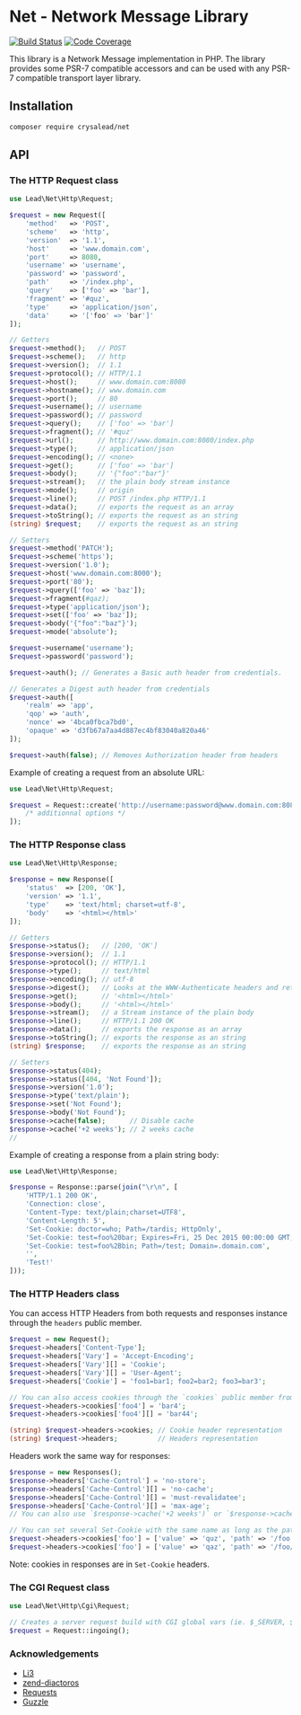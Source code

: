 # Net - Network Message Library

[![Build Status](https://travis-ci.com/crysalead/net.svg?branch=master)](https://travis-ci.com/crysalead/net)
[![Code Coverage](https://scrutinizer-ci.com/g/crysalead/net/badges/coverage.png?b=master)](https://scrutinizer-ci.com/g/crysalead/net/)

This library is a Network Message implementation in PHP. The library provides some PSR-7 compatible accessors and can be used with any PSR-7 compatible transport layer library.

## Installation

```bash
composer require crysalead/net
```

## API

### The HTTP Request class

```php
use Lead\Net\Http\Request;

$request = new Request([
    'method'   => 'POST',
    'scheme'   => 'http',
    'version'  => '1.1',
    'host'     => 'www.domain.com',
    'port'     => 8080,
    'username' => 'username',
    'password' => 'password',
    'path'     => '/index.php',
    'query'    => ['foo' => 'bar'],
    'fragment' => '#quz',
    'type'     => 'application/json',
    'data'     => '['foo' => 'bar']'
]);

// Getters
$request->method();   // POST
$request->scheme();   // http
$request->version();  // 1.1
$request->protocol(); // HTTP/1.1
$request->host();     // www.domain.com:8080
$request->hostname(); // www.domain.com
$request->port();     // 80
$request->username(); // username
$request->password(); // password
$request->query();    // ['foo' => 'bar']
$request->fragment(); // '#quz'
$request->url();      // http://www.domain.com:8080/index.php
$request->type();     // application/json
$request->encoding(); // <none>
$request->get();      // ['foo' => 'bar']
$request->body();     // '{"foo":"bar"}'
$request->stream();   // the plain body stream instance
$request->mode();     // origin
$request->line();     // POST /index.php HTTP/1.1
$request->data();     // exports the request as an array
$request->toString(); // exports the request as an string
(string) $request;    // exports the request as an string

// Setters
$request->method('PATCH');
$request->scheme('https');
$request->version('1.0');
$request->host('www.domain.com:8000');
$request->port('80');
$request->query(['foo' => 'baz']);
$request->fragment(#qaz);
$request->type('application/json');
$request->set(['foo' => 'baz']);
$request->body('{"foo":"baz"}');
$request->mode('absolute');

$request->username('username');
$request->password('password');

$request->auth(); // Generates a Basic auth header from credentials.

// Generates a Digest auth header from credentials
$request->auth([
    'realm' => 'app',
    'qop' => 'auth',
    'nonce' => '4bca0fbca7bd0',
    'opaque' => 'd3fb67a7aa4d887ec4bf83040a820a46'
]);

$request->auth(false); // Removes Authorization header from headers
```

Example of creating a request from an absolute URL:

```php
use Lead\Net\Http\Request;

$request = Request::create('http://username:password@www.domain.com:8080/index.php', [
    /* additionnal options */
]);

```

### The HTTP Response class

```php
use Lead\Net\Http\Response;

$response = new Response([
    'status'  => [200, 'OK'],
    'version' => '1.1',
    'type'    => 'text/html; charset=utf-8',
    'body'    => '<html></html>'
]);

// Getters
$response->status();   // [200, 'OK']
$response->version();  // 1.1
$response->protocol(); // HTTP/1.1
$response->type();     // text/html
$response->encoding(); // utf-8
$response->digest();   // Looks at the WWW-Authenticate headers and returns an array of key/values.
$response->get();      // '<html></html>'
$response->body();     // '<html></html>'
$response->stream();   // a Stream instance of the plain body
$response->line();     // HTTP/1.1 200 OK
$response->data();     // exports the response as an array
$response->toString(); // exports the response as an string
(string) $response;    // exports the response as an string

// Setters
$response->status(404);
$response->status([404, 'Not Found']);
$response->version('1.0');
$response->type('text/plain');
$response->set('Not Found');
$response->body('Not Found');
$response->cache(false);      // Disable cache
$response->cache('+2 weeks'); // 2 weeks cache
//
```

Example of creating a response from a plain string body:

```php
use Lead\Net\Http\Response;

$response = Response::parse(join("\r\n", [
    'HTTP/1.1 200 OK',
    'Connection: close',
    'Content-Type: text/plain;charset=UTF8',
    'Content-Length: 5',
    'Set-Cookie: doctor=who; Path=/tardis; HttpOnly',
    'Set-Cookie: test=foo%20bar; Expires=Fri, 25 Dec 2015 00:00:00 GMT; Secure',
    'Set-Cookie: test=foo%2Bbin; Path=/test; Domain=.domain.com',
    '',
    'Test!'
]));

```

### The HTTP Headers class

You can access HTTP Headers from both requests and responses instance through the `headers` public member.

```php
$request = new Request();
$request->headers['Content-Type'];
$request->headers['Vary'] = 'Accept-Encoding';
$request->headers['Vary'][] = 'Cookie';
$request->headers['Vary'][] = 'User-Agent';
$request->headers['Cookie'] = 'foo1=bar1; foo2=bar2; foo3=bar3';

// You can also access cookies through the `cookies` public member from headers.
$request->headers->cookies['foo4'] = 'bar4';
$request->headers->cookies['foo4'][] = 'bar44';

(string) $request->headers->cookies; // Cookie header representation
(string) $request->headers;          // Headers representation
```

Headers work the same way for responses:

```php
$response = new Responses();
$response->headers['Cache-Control'] = 'no-store';
$response->headers['Cache-Control'][] = 'no-cache';
$response->headers['Cache-Control'][] = 'must-revalidatee';
$response->headers['Cache-Control'][] = 'max-age';
// You can also use `$response->cache('+2 weeks')` or `$response->cache(false)` to  control caches;

// You can set several Set-Cookie with the same name as long as the path and or domain differ.
$request->headers->cookies['foo'] = ['value' => 'quz', 'path' => '/foo'];
$request->headers->cookies['foo'] = ['value' => 'qaz', 'path' => '/foo/bar'];

```

Note: cookies in responses are in `Set-Cookie` headers.

### The CGI Request class

```php
use Lead\Net\Http\Cgi\Request;

// Creates a server request build with CGI global vars (ie. $_SERVER, $_POST, $_GET, $_COOKIE, $_FILES)
$request = Request::ingoing();
```

### Acknowledgements

- [Li3](https://github.com/UnionOfRAD/lithium)
- [zend-diactoros](https://github.com/zendframework/zend-diactoros)
- [Requests](https://github.com/rmccue/Requests)
- [Guzzle](https://github.com/guzzle/guzzle)
